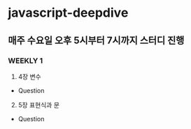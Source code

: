 # javascript-deepdive

## 매주 수요일 오후 5시부터 7시까지 스터디 진행

### WEEKLY 1

1. 4장 변수

- Question

2. 5장 표현식과 문

- Question
